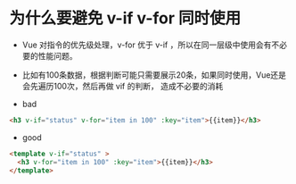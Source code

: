 # 为什么要避免 v-if v-for 同时使用

- Vue 对指令的优先级处理，v-for 优于 v-if ，所以在同一层级中使用会有不必要的性能问题。
- 比如有100条数据，根据判断可能只需要展示20条，如果同时使用，Vue还是会先遍历100次，然后再做 vif 的判断，
  造成不必要的消耗

- bad 
```html
<h3 v-if="status" v-for="item in 100" :key="item">{{item}}</h3>
```

- good 
```html
<template v-if="status" >
  <h3 v-for="item in 100" :key="item">{{item}}</h3>
</template>
```